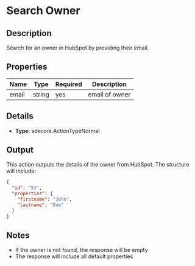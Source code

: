 # Search Owner

## Description

Search for an owner in HubSpot by providing their email.
## Properties

| Name  | Type   | Required | Description    |
|-------|--------|----------|----------------|
| email | string | yes      | email of owner |



## Details

- **Type**: sdkcore.ActionTypeNormal

## Output

This action outputs the details of the owner from HubSpot. The structure will include:

```json
{
  "id": "51",
  "properties": {
    "firstname": "John",
    "lastname": "Doe"
  }
}
```

## Notes
- If the owner is not found, the response will be empty
- The response will include all default properties